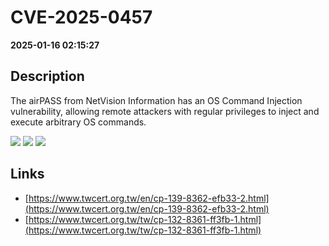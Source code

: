 # CVE-2025-0457

**2025-01-16 02:15:27**

## Description
The airPASS from NetVision Information has an OS Command Injection vulnerability, allowing remote attackers with regular privileges to inject and execute arbitrary OS commands.

![](https://img.shields.io/static/v1?label=Score&message=8.8&color=red)
![](https://img.shields.io/static/v1?label=Severity&message=HIGH&color=red)
![](https://img.shields.io/static/v1?label=CWE&message=RCE&color=green)

## Links
- [https://www.twcert.org.tw/en/cp-139-8362-efb33-2.html](https://www.twcert.org.tw/en/cp-139-8362-efb33-2.html)
- [https://www.twcert.org.tw/tw/cp-132-8361-ff3fb-1.html](https://www.twcert.org.tw/tw/cp-132-8361-ff3fb-1.html)
